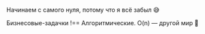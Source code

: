 Начинаем с самого нуля, потому что я всё забыл 😅

Бизнесовые-задачки !== Алгоритмические. O(n) — другой мир 🧠
